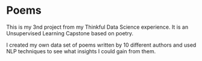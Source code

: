 # Poems
This is my 3nd project from my Thinkful Data Science experience. It is an Unsupervised Learning Capstone based on poetry. 

I created my own data set of poems written by 10 different authors and used NLP techniques to see what insights I could gain from them. 
